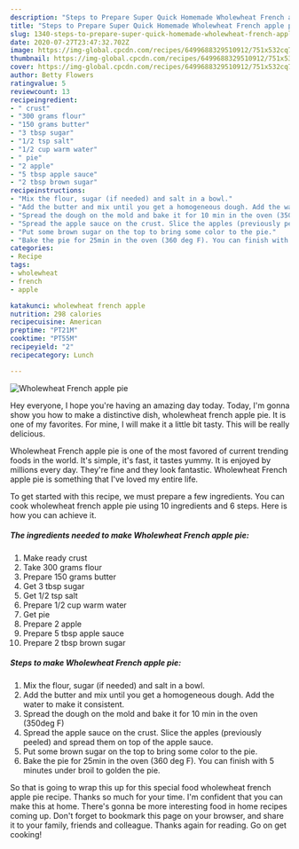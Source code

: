 ```yaml
---
description: "Steps to Prepare Super Quick Homemade Wholewheat French apple pie"
title: "Steps to Prepare Super Quick Homemade Wholewheat French apple pie"
slug: 1340-steps-to-prepare-super-quick-homemade-wholewheat-french-apple-pie
date: 2020-07-27T23:47:32.702Z
image: https://img-global.cpcdn.com/recipes/6499688329510912/751x532cq70/wholewheat-french-apple-pie-recipe-main-photo.jpg
thumbnail: https://img-global.cpcdn.com/recipes/6499688329510912/751x532cq70/wholewheat-french-apple-pie-recipe-main-photo.jpg
cover: https://img-global.cpcdn.com/recipes/6499688329510912/751x532cq70/wholewheat-french-apple-pie-recipe-main-photo.jpg
author: Betty Flowers
ratingvalue: 5
reviewcount: 13
recipeingredient:
- " crust"
- "300 grams flour"
- "150 grams butter"
- "3 tbsp sugar"
- "1/2 tsp salt"
- "1/2 cup warm water"
- " pie"
- "2 apple"
- "5 tbsp apple sauce"
- "2 tbsp brown sugar"
recipeinstructions:
- "Mix the flour, sugar (if needed) and salt in a bowl."
- "Add the butter and mix until you get a homogeneous dough. Add the water to make it consistent."
- "Spread the dough on the mold and bake it for 10 min in the oven (350deg F)"
- "Spread the apple sauce on the crust. Slice the apples (previously peeled) and spread them on top of the apple sauce."
- "Put some brown sugar on the top to bring some color to the pie."
- "Bake the pie for 25min in the oven (360 deg F). You can finish with 5 minutes under broil to golden the pie."
categories:
- Recipe
tags:
- wholewheat
- french
- apple

katakunci: wholewheat french apple 
nutrition: 298 calories
recipecuisine: American
preptime: "PT21M"
cooktime: "PT55M"
recipeyield: "2"
recipecategory: Lunch

---
```



![Wholewheat French apple pie](https://img-global.cpcdn.com/recipes/6499688329510912/751x532cq70/wholewheat-french-apple-pie-recipe-main-photo.jpg)

Hey everyone, I hope you're having an amazing day today. Today, I'm gonna show you how to make a distinctive dish, wholewheat french apple pie. It is one of my favorites. For mine, I will make it a little bit tasty. This will be really delicious.

Wholewheat French apple pie is one of the most favored of current trending foods in the world. It's simple, it's fast, it tastes yummy. It is enjoyed by millions every day. They're fine and they look fantastic. Wholewheat French apple pie is something that I've loved my entire life.




To get started with this recipe, we must prepare a few ingredients. You can cook wholewheat french apple pie using 10 ingredients and 6 steps. Here is how you can achieve it.

<!--inarticleads1-->

##### The ingredients needed to make Wholewheat French apple pie:

1. Make ready  crust
1. Take 300 grams flour
1. Prepare 150 grams butter
1. Get 3 tbsp sugar
1. Get 1/2 tsp salt
1. Prepare 1/2 cup warm water
1. Get  pie
1. Prepare 2 apple
1. Prepare 5 tbsp apple sauce
1. Prepare 2 tbsp brown sugar




<!--inarticleads2-->

##### Steps to make Wholewheat French apple pie:

1. Mix the flour, sugar (if needed) and salt in a bowl.
1. Add the butter and mix until you get a homogeneous dough. Add the water to make it consistent.
1. Spread the dough on the mold and bake it for 10 min in the oven (350deg F)
1. Spread the apple sauce on the crust. Slice the apples (previously peeled) and spread them on top of the apple sauce.
1. Put some brown sugar on the top to bring some color to the pie.
1. Bake the pie for 25min in the oven (360 deg F). You can finish with 5 minutes under broil to golden the pie.




So that is going to wrap this up for this special food wholewheat french apple pie recipe. Thanks so much for your time. I'm confident that you can make this at home. There's gonna be more interesting food in home recipes coming up. Don't forget to bookmark this page on your browser, and share it to your family, friends and colleague. Thanks again for reading. Go on get cooking!
